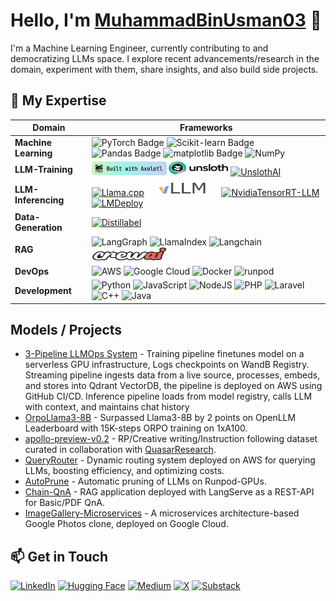 # Hello, I'm [MuhammadBinUsman03](https://github.com/MuhammadBinUsman03) 👋

I'm a Machine Learning Engineer, currently contributing to and democratizing LLMs space. I explore recent advancements/research in the domain, experiment with them, share insights, and also build side projects.

## 🚀 My Expertise

| Domain               | Frameworks                                                                                                                                                                                                                                                                                                                                                                                                                                                                                                                                                                                                                                                                                                                                                                       |
| -------------------- | -------------------------------------------------------------------------------------------------------------------------------------------------------------------------------------------------------------------------------------------------------------------------------------------------------------------------------------------------------------------------------------------------------------------------------------------------------------------------------------------------------------------------------------------------------------------------------------------------------------------------------------------------------------------------------------------------------------------------------------------------------------------------------- |
| **Machine Learning** | ![PyTorch Badge](https://img.shields.io/badge/-PyTorch-EE4C2C?style=flat&logo=pytorch&logoColor=white) ![Scikit-learn Badge](https://img.shields.io/badge/-Scikit--learn-FFD700?style=flat&logo=scikit-learn&logoColor=white) ![Pandas Badge](https://img.shields.io/badge/-Pandas-150458?style=flat&logo=pandas&logoColor=white) ![matplotlib Badge](https://img.shields.io/badge/-matplotlib-11557C?style=flat&logo=matplotlib&logoColor=white) ![NumPy](https://img.shields.io/badge/numpy-%23013243.svg?style=for-the-badge&logo=numpy&logoColor=white)                                                                                                                                                                                                                      |
| **LLM-Training**     | [<img src="https://raw.githubusercontent.com/axolotl-ai-cloud/axolotl/main/image/axolotl-badge-web.png" alt="Built with Axolotl" width="120" height="22"/>](https://github.com/axolotl-ai-cloud/axolotl) [<img src="https://raw.githubusercontent.com/unslothai/unsloth/main/images/unsloth%20logo%20black%20text.png" alt="UnslothAI" width="95" height="22"/>](https://github.com/unslothai/unsloth) [<img src="https://huggingface.co/datasets/trl-internal-testing/example-images/resolve/main/images/trl_banner_dark.png" alt="UnslothAI" width="100" height="22"/>](https://github.com/huggingface/trl)                                                                                                                                                                    |
| **LLM-Inferencing**  | [<img src="https://user-images.githubusercontent.com/1991296/230134379-7181e485-c521-4d23-a0d6-f7b3b61ba524.png" alt="Llama.cpp" width="116" height="25"/>](https://github.com/ggerganov/llama.cpp) [<img src="https://raw.githubusercontent.com/vllm-project/vllm/main/docs/source/assets/logos/vllm-logo-text-light.png" alt="vLLM" width="116" height="25"/>](https://github.com/vllm-project/vllm) [<img src="https://github.com/user-attachments/assets/7019a739-78a1-48a0-b99e-f10b86816b86" alt="NvidiaTensorRT-LLM" width="109" height="25"/>](https://github.com/NVIDIA/TensorRT-LLM) [<img src="https://github.com/user-attachments/assets/671e95f1-3c4a-4d57-aff4-8dda818dfb3e" alt="LMDeploy" width="116" height="25"/>](https://github.com/InternLM/lmdeploy)       |
| **Data-Generation**  | [<img src="https://raw.githubusercontent.com/argilla-io/distilabel/main/docs/assets/distilabel-black.png" alt="Distillabel" width="125" height="30"/>](https://github.com/argilla-io/distilabel)                                                                                                                                                                                                                                                                                                                                                                                                                                                                                                                                                                                 |
| **RAG**              | ![LangGraph](https://img.shields.io/badge/LangGraph-23272A?logo=langchain&) ![LlamaIndex](https://img.shields.io/badge/LlamaIndex-black?logo=ollama) ![Langchain](https://img.shields.io/badge/LangChain-00465B?logo=langchain&) <img src="https://github.com/crewAIInc/crewAI/blob/main/docs/crewai_logo.png" alt="CrewAI" width="120" height="22"/>                                                                                                                                                                                                                                                                                                                                                                                                                                                                   |
| **DevOps**            | ![AWS](https://img.shields.io/badge/AWS-%23FF9900.svg?logo=amazon-web-services&logoColor=white) ![Google Cloud](https://img.shields.io/badge/Google%20Cloud-%234285F4.svg?logo=google-cloud&logoColor=white) ![Docker](https://img.shields.io/badge/Docker-grey?logo=docker) ![runpod](https://img.shields.io/badge/runpod-GPU-6A5FBB?logo=anycubic&logoColor=6A5FBB&labelColor=FAF9F6)                                                                                                                                                                                                                                                                                                                                                                                                                     |
| **Development**      | ![Python](https://img.shields.io/badge/Python-3776AB?logo=python&logoColor=fff) ![JavaScript](https://img.shields.io/badge/JavaScript-F7DF1E?logo=javascript&logoColor=000) ![NodeJS](https://img.shields.io/badge/Node.js-6DA55F?logo=node.js&logoColor=white) ![PHP](https://img.shields.io/badge/php-%23777BB4.svg?&logo=php&logoColor=white) ![Laravel](https://img.shields.io/badge/Laravel-%23FF2D20.svg?logo=laravel&logoColor=white) ![C++](https://img.shields.io/badge/C++-%2300599C.svg?logo=c%2B%2B&logoColor=white) ![Java](https://img.shields.io/badge/Java-%23ED8B00.svg?logo=openjdk&logoColor=white) |

## Models / Projects

- [3-Pipeline LLMOps System](https://github.com/MuhammadBinUsman03/Real-Time-3-pipeline-LLM-Financial-Advisor) - Training pipeline finetunes model on a serverless GPU infrastructure, Logs checkpoints on WandB Registry. Streaming pipeline ingests data from a live source, processes, embeds, and stores into Qdrant VectorDB, the pipeline is deployed on AWS using GitHub CI/CD. Inference pipeline loads from model registry, calls LLM with context, and maintains chat history
- [OrpoLlama3-8B](https://huggingface.co/Muhammad2003/OrpoLlama3-8B) - Surpassed Llama3-8B by 2 points on OpenLLM Leaderboard with 15K-steps ORPO training on 1xA100.
- [apollo-preview-v0.2](https://huggingface.co/datasets/QuasarResearch/apollo-preview-v0.2?not-for-all-audiences=true) - RP/Creative writing/Instruction following dataset curated in collaboration with [QuasarResearch](https://huggingface.co/QuasarResearch).
- [QueryRouter](https://github.com/MuhammadBinUsman03/Query-Router) - Dynamic routing system deployed on AWS for querying LLMs, boosting efficiency, and optimizing costs.
- [AutoPrune](https://github.com/MuhammadBinUsman03/Auto-Prune) - Automatic pruning of LLMs on Runpod-GPUs.
- [Chain-QnA](https://github.com/MuhammadBinUsman03/Chain-QnA) - RAG application deployed with LangServe as a REST-API for Basic/PDF QnA.
- [ImageGallery-Microservices](https://github.com/MuhammadBinUsman03/ImageGallery-Microservice) - A microservices architecture-based Google Photos clone, deployed on Google Cloud.

## 📫 Get in Touch
[![LinkedIn](https://img.shields.io/badge/LinkedIn-0A66C2?logo=linkedin&logoColor=fff)](https://www.linkedin.com/in/muhammad-bin-usman/)
[![Hugging Face](https://img.shields.io/badge/Hugging%20Face-FFD21E?logo=huggingface&logoColor=000)](https://huggingface.co/Muhammad2003)
[![Medium](https://img.shields.io/badge/Medium-%23000000.svg?logo=medium&logoColor=white)](https://medium.com/@muhammadbinusman03)
[![X](https://img.shields.io/badge/X-%23000000.svg?logo=X&logoColor=white)](https://x.com/Muhamma97033716)
[![Substack](https://img.shields.io/badge/Substack-FF6719?logo=substack&logoColor=fff)](https://substack.com/@rethinkai)

